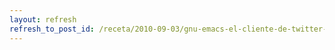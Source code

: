 ```yaml
---
layout: refresh
refresh_to_post_id: /receta/2010-09-03/gnu-emacs-el-cliente-de-twitter-definitivo
---
```

